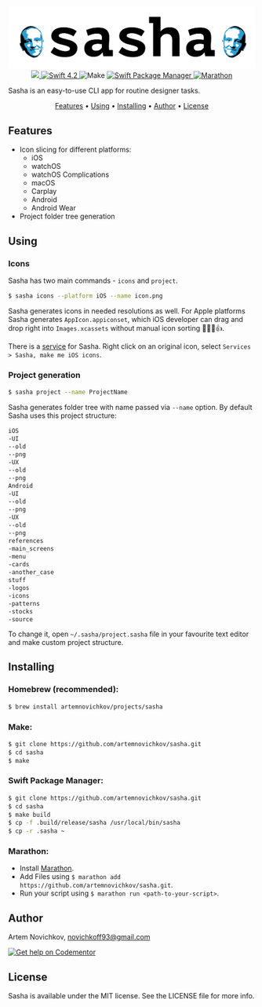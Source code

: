 <p align="center">
	<img src=".github/sasha-logo.png" alt="sasha" />
	<a href="https://travis-ci.org/artemnovichkov/sasha">
        <img src="https://travis-ci.org/artemnovichkov/sasha.svg?branch=master" />
	<a href="https://swift.org">
    	<img src="https://img.shields.io/badge/swift-4.2-orange.svg?style=flat" alt="Swift 4.2" />
	</a>
		<img src="https://img.shields.io/badge/homebrew-compatible-brightgreen.svg?style=flat" alt="Make" />
  <a href="https://swift.org/package-manager">
  		<img src="https://img.shields.io/badge/spm-compatible-brightgreen.svg?style=flat" alt="Swift Package Manager" />
	</a>
  	<a href="https://github.com/JohnSundell/Marathon">
  		<img src="https://img.shields.io/badge/marathon-compatible-brightgreen.svg?style=flat" alt="Marathon" />
	</a>
</p>
Sasha is an easy-to-use CLI app for routine designer tasks.

<p align="center">
  <a href="#features">Features</a> • <a href="#using">Using</a> • <a href="#installing">Installing</a> • <a href="#author">Author</a> • <a href="#license">License</a>
</p>

## Features
- Icon slicing for different platforms:
  - iOS
  - watchOS
  - watchOS Complications
  - macOS
  - Carplay
  - Android
  - Android Wear
- Project folder tree generation

## Using

### Icons

Sasha has two main commands - `icons` and `project`.

```bash
$ sasha icons --platform iOS --name icon.png
```
Sasha generates icons in needed resolutions as well. For Apple platforms Sasha generates `AppIcon.appiconset`, which iOS developer can drag and drop right into `Images.xcassets` without manual icon sorting 👨🏻‍💻👍.

There is a [service](https://github.com/artemnovichkov/sasha/issues/5#issuecomment-358310264) for Sasha. Right click on an original icon, select `Services > Sasha, make me iOS icons`.

### Project generation
```bash
$ sasha project --name ProjectName
```
Sasha generates folder tree with name passed via `--name` option. By default Sasha uses this project structure:

```
iOS
-UI
--old
--png
-UX
--old
--png
Android
-UI
--old
--png
-UX
--old
--png
references
-main_screens
-menu
-cards
-another_case
stuff
-logos
-icons
-patterns
-stocks
-source
```
To change it, open `~/.sasha/project.sasha` file in your favourite text editor and make custom project structure.

## Installing

### Homebrew (recommended):

```bash
$ brew install artemnovichkov/projects/sasha
```

### Make:

```bash
$ git clone https://github.com/artemnovichkov/sasha.git
$ cd sasha
$ make
```

### Swift Package Manager:

```bash
$ git clone https://github.com/artemnovichkov/sasha.git
$ cd sasha
$ make build
$ cp -f .build/release/sasha /usr/local/bin/sasha
$ cp -r .sasha ~
```

### Marathon:

- Install [Marathon](https://github.com/johnsundell/marathon#installing).
- Add Files using `$ marathon add https://github.com/artemnovichkov/sasha.git`.
- Run your script using `$ marathon run <path-to-your-script>`.

## Author

Artem Novichkov, novichkoff93@gmail.com

[![Get help on Codementor](https://cdn.codementor.io/badges/get_help_github.svg)](https://www.codementor.io/artemnovichkov?utm_source=github&utm_medium=button&utm_term=artemnovichkov&utm_campaign=github)


## License

Sasha is available under the MIT license. See the LICENSE file for more info.

